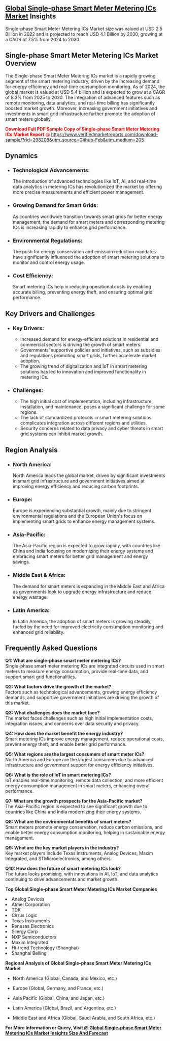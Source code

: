 <h2><a href="https://www.verifiedmarketreports.com/download-sample/?rid=298208&amp;utm_source=Github&amp;utm_medium=205" target="_blank">Global Single-phase Smart Meter Metering ICs Market</a> Insights</h2><p>Single-phase Smart Meter Metering ICs Market size was valued at USD 2.5 Billion in 2022 and is projected to reach USD 4.1 Billion by 2030, growing at a CAGR of 7.5% from 2024 to 2030.</p><p> <h2>Single-phase Smart Meter Metering ICs Market Overview</h2> <p>The Single-phase Smart Meter Metering ICs market is a rapidly growing segment of the smart metering industry, driven by the increasing demand for energy efficiency and real-time consumption monitoring. As of 2024, the global market is valued at USD 5.4 billion and is expected to grow at a CAGR of 8.3% from 2025 to 2030. The integration of advanced features such as remote monitoring, data analytics, and real-time billing has significantly boosted market growth. Moreover, increasing government initiatives and investments in smart grid infrastructure further promote the adoption of smart meters globally.</p> <p><p><span class=""><span style="color: #ff0000;"><strong>Download Full PDF Sample Copy of Single-phase Smart Meter Metering ICs Market Report</strong> @ </span><a href="https://www.verifiedmarketreports.com/download-sample/?rid=298208&amp;utm_source=Github-Feb&amp;utm_medium=205" target="_blank">https://www.verifiedmarketreports.com/download-sample/?rid=298208&amp;utm_source=Github-Feb&amp;utm_medium=205</a></span></p></p> <h2>Dynamics</h2> <ul> <li><h3>Technological Advancements:</h3> The introduction of advanced technologies like IoT, AI, and real-time data analytics in metering ICs has revolutionized the market by offering more precise measurements and efficient power management.</li> <li><h3>Growing Demand for Smart Grids:</h3> As countries worldwide transition towards smart grids for better energy management, the demand for smart meters and corresponding metering ICs is increasing rapidly to enhance grid performance.</li> <li><h3>Environmental Regulations:</h3> The push for energy conservation and emission reduction mandates have significantly influenced the adoption of smart metering solutions to monitor and control energy usage.</li> <li><h3>Cost Efficiency:</h3> Smart metering ICs help in reducing operational costs by enabling accurate billing, preventing energy theft, and ensuring optimal grid performance.</li> </ul> <h2>Key Drivers and Challenges</h2> <ul> <li><h3>Key Drivers:</h3> <ul> <li>Increased demand for energy-efficient solutions in residential and commercial sectors is driving the growth of smart meters.</li> <li>Governments’ supportive policies and initiatives, such as subsidies and regulations promoting smart grids, further accelerate market adoption.</li> <li>The growing trend of digitalization and IoT in smart metering solutions has led to innovation and improved functionality in metering ICs.</li> </ul> </li> <li><h3>Challenges:</h3> <ul> <li>The high initial cost of implementation, including infrastructure, installation, and maintenance, poses a significant challenge for some regions.</li> <li>The lack of standardized protocols in smart metering solutions complicates integration across different regions and utilities.</li> <li>Security concerns related to data privacy and cyber threats in smart grid systems can inhibit market growth.</li> </ul> </li> </ul> <h2>Region Analysis</h2> <ul> <li><h3>North America:</h3> North America leads the global market, driven by significant investments in smart grid infrastructure and government initiatives aimed at improving energy efficiency and reducing carbon footprints.</li> <li><h3>Europe:</h3> Europe is experiencing substantial growth, mainly due to stringent environmental regulations and the European Union's focus on implementing smart grids to enhance energy management systems.</li> <li><h3>Asia-Pacific:</h3> The Asia-Pacific region is expected to grow rapidly, with countries like China and India focusing on modernizing their energy systems and embracing smart meters for better grid management and energy savings.</li> <li><h3>Middle East & Africa:</h3> The demand for smart meters is expanding in the Middle East and Africa as governments look to upgrade energy infrastructure and reduce energy wastage.</li> <li><h3>Latin America:</h3> In Latin America, the adoption of smart meters is growing steadily, fueled by the need for improved electricity consumption monitoring and enhanced grid reliability.</li> </ul> <h2>Frequently Asked Questions</h2> <p><b>Q1: What are single-phase smart meter metering ICs?</b><br>Single-phase smart meter metering ICs are integrated circuits used in smart meters to measure energy consumption, provide real-time data, and support smart grid functionalities.</p> <p><b>Q2: What factors drive the growth of the market?</b><br>Factors such as technological advancements, growing energy efficiency demands, and supportive government initiatives are driving the growth of this market.</p> <p><b>Q3: What challenges does the market face?</b><br>The market faces challenges such as high initial implementation costs, integration issues, and concerns over data security and privacy.</p> <p><b>Q4: How does the market benefit the energy industry?</b><br>Smart metering ICs improve energy management, reduce operational costs, prevent energy theft, and enable better grid performance.</p> <p><b>Q5: What regions are the largest consumers of smart meter ICs?</b><br>North America and Europe are the largest consumers due to advanced infrastructure and government support for energy efficiency initiatives.</p> <p><b>Q6: What is the role of IoT in smart metering ICs?</b><br>IoT enables real-time monitoring, remote data collection, and more efficient energy consumption management in smart meters, enhancing overall performance.</p> <p><b>Q7: What are the growth prospects for the Asia-Pacific market?</b><br>The Asia-Pacific region is expected to see significant growth due to countries like China and India modernizing their energy systems.</p> <p><b>Q8: What are the environmental benefits of smart meters?</b><br>Smart meters promote energy conservation, reduce carbon emissions, and enable better energy consumption monitoring, helping in sustainable energy management.</p> <p><b>Q9: What are the key market players in the industry?</b><br>Key market players include Texas Instruments, Analog Devices, Maxim Integrated, and STMicroelectronics, among others.</p> <p><b>Q10: How does the future of smart metering ICs look?</b><br>The future looks promising, with innovations in AI, IoT, and data analytics continuing to drive advancements and market growth.</p> </p><p><strong>Top Global Single-phase Smart Meter Metering ICs Market Companies</strong></p><div data-test-id=""><p><li>Analog Devices</li><li> Atmel Corporation</li><li> TDK</li><li> Cirrus Logic</li><li> Texas Instruments</li><li> Renesas Electronics</li><li> Silergy Corp</li><li> NXP Semiconductors</li><li> Maxim Integrated</li><li> Hi-trend Technology (Shanghai)</li><li> Shanghai Belling</li></p><div><strong>Regional Analysis of&nbsp;Global Single-phase Smart Meter Metering ICs Market</strong></div><ul><li dir="ltr"><p dir="ltr">North America&nbsp;(Global, Canada, and Mexico, etc.)</p></li><li dir="ltr"><p dir="ltr">Europe (Global, Germany, and France, etc.)</p></li><li dir="ltr"><p dir="ltr">Asia Pacific&nbsp;(Global, China, and Japan, etc.)</p></li><li dir="ltr"><p dir="ltr">Latin America&nbsp;(Global, Brazil, and Argentina, etc.)</p></li><li dir="ltr">Middle East and Africa&nbsp;(Global, Saudi Arabia, and South Africa, etc.)</li></ul><p><strong>For More Information or Query, Visit @&nbsp;</strong><strong><a href="https://www.verifiedmarketreports.com/product/single-phase-smart-meter-metering-ics-market/?utm_source=Github&amp;utm_medium=205" target="_blank">Global Single-phase Smart Meter Metering ICs Market Insights Size And Forecast</a></strong></p></div>
